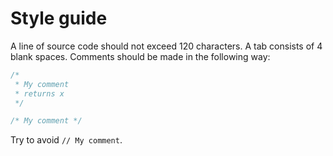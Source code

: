 # Style guide

A line of source code should not exceed 120 characters. A tab consists of 4 blank spaces.
Comments should be made in the following way:

```c
/*
 * My comment
 * returns x
 */

/* My comment */
```

Try to avoid ```// My comment```.

